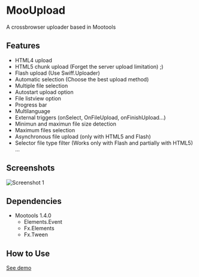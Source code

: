 MooUpload
=========

A crossbrowser uploader based in Mootools

Features
--------

+ HTML4 upload 
+ HTML5 chunk upload (Forget the server upload limitation) ;)
+ Flash upload (Use Swiff.Uploader)
+ Automatic selection (Choose the best upload method)
+ Multiple file selection
+ Autostart upload option
+ File listview option
+ Progress bar
+ Multilanguage
+ External triggers (onSelect, OnFileUpload, onFinishUpload...)
+ Minimun and maximun file size detection
+ Maximum files selection
+ Asynchronous file upload (only with HTML5 and Flash)  
+ Selector file type filter (Works only with Flash and partially with HTML5)
...


Screenshots
-----------

![Screenshot 1](http://www.livespanske.com/labs/MooUpload/imgs/MooUpload.png)


Dependencies
------------

+ Mootools 1.4.0
	+ Elements.Event
	+ Fx.Elements
	+ Fx.Tween


How to Use
----------

[See demo](http://www.livespanske.com/labs/MooUpload)
  